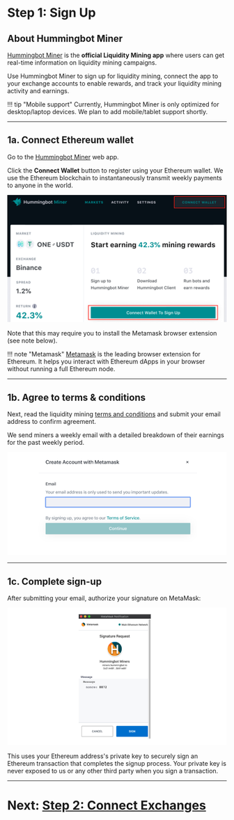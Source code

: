 # Step 1: Sign Up

## About Hummingbot Miner

[Hummingbot Miner](https://miners.hummingbot.io/) is the **official Liquidity Mining app** where users can get real-time information on liquidity mining campaigns.

Use Hummingbot Miner to sign up for liquidity mining, connect the app to your exchange accounts to enable rewards, and track your liquidity mining activity and earnings.

!!! tip "Mobile support"
    Currently, Hummingbot Miner is only optimized for desktop/laptop devices. We plan to add mobile/tablet support shortly.

---

## 1a. Connect Ethereum wallet

Go to the [Hummingbot Miner](https://miners.hummingbot.io/) web app.

Click the **Connect Wallet** button to register using your Ethereum wallet. We use the Ethereum blockchain to instantaneously transmit weekly payments to anyone in the world.

![](../../assets/img/lm-setup1.png)

Note that this may require you to install the Metamask browser extension (see note below).

!!! note "Metamask"
    [Metamask](https://metamask.io/) is the leading browser extension for Ethereum. It helps you interact with Ethereum dApps in your browser without running a full Ethereum node.


---

## 1b. Agree to terms & conditions

Next, read the liquidity mining [terms and conditions](https://hummingbot.io/liquidity-mining-policy/) and submit your email address to confirm agreement.

We send miners a weekly email with a detailed breakdown of their earnings for the past weekly period.

![](../../assets/img/lm-setup2.png)

---

## 1c. Complete sign-up

After submitting your email, authorize your signature on MetaMask:

![](../../assets/img/lm-setup3.png)

This uses your Ethereum address's private key to securely sign an Ethereum transaction that completes the signup process. Your private key is never exposed to us or any other third party when you sign a transaction.

---

# Next: [Step 2: Connect Exchanges](2-connect-exchanges.md)